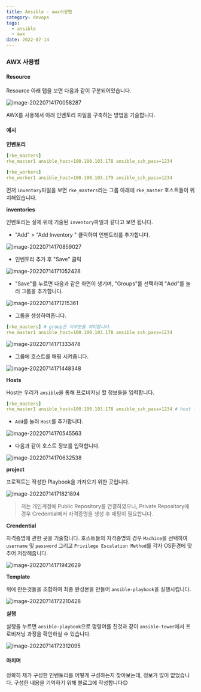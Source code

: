 ```yaml
---
title: Ansible - awx사용법
category: devops
tags:
  - ansible
  - awx
date: 2022-07-14
---
```


### AWX 사용법

#### Resource

Resource 아래 탭을 보면 다음과 같이 구분되어있습니다.

![image-20220714170058287](../../../assets/images/posts/2022-07-14-post-install-ansible4/image-20220714170058287.png)

AWX를 사용해서 아래 인벤토리 파일을 구축하는 방법을 기술합니다.

#### 예시

**인벤토리**

```yaml
[rke_masters]
rke_master1 ansible_host=100.100.103.178 ansible_ssh_pass=1234

[rke_workers]
rke_worker1 ansible_host=100.100.103.179 ansible_ssh_pass=1234
```

먼저 `inventory`파일을 보면 `rke_masters`라는 그룹 아래에 `rke_master` 호스트들이 위치해있습니다.

**inventories**

인벤토리는 실제 위에 기술된 `inventory`파일과 같다고 보면 됩니다.

- "Add" > "Add Inventory " 클릭하여 인벤토리를 추가합니다.

![image-20220714170859027](../../../assets/images/posts/2022-07-14-post-install-ansible4/image-20220714170859027.png)

- 인벤토리 추가 후 "Save" 클릭

![image-20220714171052428](../../../assets/images/posts/2022-07-14-post-install-ansible4/image-20220714171052428.png)

- "Save"를 누르면 다음과 같은 화면이 생기며, "Groups"를 선택하여 "Add"를 눌러 그룹을 추가합니다.

![image-20220714171215361](../../../assets/images/posts/2022-07-14-post-install-ansible4/image-20220714171215361.png)

- 그룹을 생성하여줍니다.

```yaml
[rke_masters] # group은 이부분을 의미합니다.
rke_master1 ansible_host=100.100.103.178 ansible_ssh_pass=1234
```

![image-20220714171333478](../../../assets/images/posts/2022-07-14-post-install-ansible4/image-20220714171333478.png)

- 그룹에 호스트를 매핑 시켜줍니다.

![image-20220714171448348](../../../assets/images/posts/2022-07-14-post-install-ansible4/image-20220714171448348.png)

**Hosts**

Host는 우리가 `ansible`을 통해 프로비저닝 할 정보들을 입력합니다.

```yaml
[rke_masters]
rke_master1 ansible_host=100.100.103.178 ansible_ssh_pass=1234 # host 정보
```

- `Add`를 눌러 `Host`를 추가합니다.

![image-20220714170545563](../../../assets/images/posts/2022-07-14-post-install-ansible4/image-20220714170545563.png)

- 다음과 같이 호스트 정보를 입력합니다.

![image-20220714170632538](../../../assets/images/posts/2022-07-14-post-install-ansible4/image-20220714170632538.png)

**project**

프로젝트는 작성한 Playbook을 가져오기 위한 곳입니다.

![image-20220714171821894](../../../assets/images/posts/2022-07-14-post-install-ansible4/image-20220714171821894.png)

> 저는 개인계정에 Public Repository를 연결하였으나, Private Repository에 경우 Credential에서 자격증명을 생성 후 매핑이 필요합니다.

**Crendential**

자격증명에 관한 곳을 기술합니다. 호스트들의 자격증명의 경우 `Machine`을 선택하여 `username` 및 `password` 그리고 `Privilege Escalation Method`를 각자 OS환경에 맞추어 저장해줍니다.

![image-20220714171942629](../../../assets/images/posts/2022-07-14-post-install-ansible4/image-20220714171942629.png)

**Template**

위에 만든것들을 조합하여 최종 완성본을 만들어 `ansible-playbook`을 실행시킵니다.

![image-20220714172210428](../../../assets/images/posts/2022-07-14-post-install-ansible4/image-20220714172210428.png)

**실행**

실행을 누르면 `ansible-playbook`으로 명령어를 친것과 같이 `ansible-tower`에서 프로비저닝 과정을 확인하실 수 있습니다.

![image-20220714172312095](../../../assets/images/posts/2022-07-14-post-install-ansible4/image-20220714172312095.png)

#### 마치며

정확히 제가 구성한 인벤토리를 어떻게 구성하는지 찾아보는데, 정보가 많이 없었습니다. 구성한 내용을 기억하기 위해 블로그에 작성합니다😊

